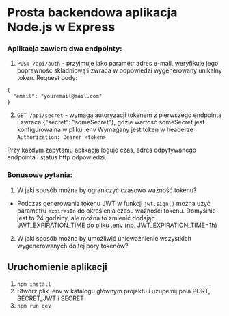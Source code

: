 # Prosta backendowa aplikacja Node.js w Express

### Aplikacja zawiera dwa endpointy:
1. `POST /api/auth` - przyjmuje jako parametr adres e-mail, weryfikuje jego poprawność składniową i zwraca w odpowiedzi wygenerowany unikalny token.
Request body:
```
{
  "email": "youremail@mail.com"
}
```
2. `GET /api/secret` - wymaga autoryzacji tokenem z pierwszego endpointa i zwraca {"secret": "someSecret"}, gdzie wartość someSecret jest konfigurowalna w pliku .env
Wymagany jest token w headerze `Authorization: Bearer <token>`

Przy każdym zapytaniu aplikacja loguje czas, adres odpytywanego endpointa i status http odpowiedzi.

### Bonusowe pytania:
1. W jaki sposób można by ograniczyć czasowo ważność tokenu?
 - Podczas generowania tokenu JWT w funkcji `jwt.sign()` można użyć parametru `expiresIn` do określenia czasu ważności tokenu. Domyślnie jest to 24 godziny, ale można to zmienić dodając JWT_EXPIRATION_TIME do pliku .env (np. JWT_EXPIRATION_TIME=1h)
2. W jaki sposób można by umożliwić unieważnienie wszystkich wygenerowanych do tej pory tokenów?

## Uruchomienie aplikacji
1. `npm install`
2. Stwórz plik .env w katalogu głównym projektu i uzupełnij pola PORT, SECRET_JWT i SECRET
3. `npm run dev`